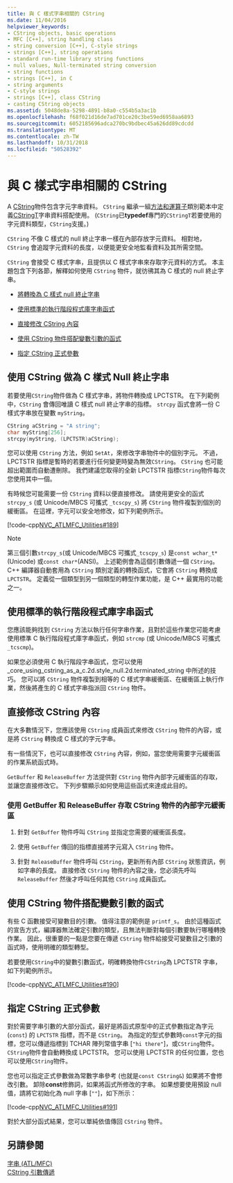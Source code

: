 ```yaml
---
title: 與 C 樣式字串相關的 CString
ms.date: 11/04/2016
helpviewer_keywords:
- CString objects, basic operations
- MFC [C++], string handling class
- string conversion [C++], C-style strings
- strings [C++], string operations
- standard run-time library string functions
- null values, Null-terminated string conversion
- string functions
- strings [C++], in C
- string arguments
- C-style strings
- strings [C++], class CString
- casting CString objects
ms.assetid: 5048de8a-5298-4891-b8a0-c554b5a3ac1b
ms.openlocfilehash: f68f021d16de7ad701ce20c3be59ed6958aa6893
ms.sourcegitcommit: 6052185696adca270bc9bdbec45a626dd89cdcdd
ms.translationtype: MT
ms.contentlocale: zh-TW
ms.lasthandoff: 10/31/2018
ms.locfileid: "50528392"
---
```

# <a name="cstring-operations-relating-to-c-style-strings"></a>與 C 樣式字串相關的 CString

A [CString](../atl-mfc-shared/using-cstring.md)物件包含字元字串資料。 `CString` 繼承一組[方法和運算子](../atl-mfc-shared/reference/cstringt-class.md)類別範本中定義[CStringT](../atl-mfc-shared/reference/cstringt-class.md)字串資料搭配使用。 (`CString`已**typedef**專門的`CStringT`若要使用的字元資料類型，`CString`支援。)

`CString` 不像 C 樣式的 null 終止字串一樣在內部存放字元資料。 相對地，`CString` 會追蹤字元資料的長度，以便能更安全地監看資料及其所需空間。

`CString` 會接受 C 樣式字串，且提供以 C 樣式字串來存取字元資料的方式。 本主題包含下列各節，解釋如何使用 `CString` 物件，就彷彿其為 C 樣式的 null 終止字串。

- [將轉換為 C 樣式 null 終止字串](#_core_using_cstring_as_a_c.2d.style_null.2d.terminated_string)

- [使用標準的執行階段程式庫字串函式](#_core_working_with_standard_run.2d.time_library_string_functions)

- [直接修改 CString 內容](#_core_modifying_cstring_contents_directly)

- [使用 CString 物件搭配變數引數的函式](#_core_using_cstring_objects_with_variable_argument_functions)

- [指定 CString 正式參數](#_core_specifying_cstring_formal_parameters)

##  <a name="_core_using_cstring_as_a_c.2d.style_null.2d.terminated_string"></a> 使用 CString 做為 C 樣式 Null 終止字串

若要使用`CString`物件做為 C 樣式字串，將物件轉換成 LPCTSTR。 在下列範例中，`CString` 會傳回唯讀 C 樣式 null 終止字串的指標。 `strcpy` 函式會將一份 C 樣式字串放在變數 `myString`。

```cpp
CString aCString = "A string";
char myString[256];
strcpy(myString, (LPCTSTR)aCString);
```

您可以使用 `CString` 方法，例如 `SetAt`，來修改字串物件中的個別字元。 不過，LPCTSTR 指標是暫時的若要進行任何變更時變為無效`CString`。 `CString` 也可能超出範圍而自動遭刪除。 我們建議您取得的全新 LPCTSTR 指標`CString`物件每次您使用其中一個。

有時候您可能需要一份 `CString` 資料以便直接修改。 請使用更安全的函式 `strcpy_s` (或 Unicode/MBCS 可攜式 `_tcscpy_s`) 將 `CString` 物件複製到個別的緩衝區。 在這裡，字元可以安全地修改，如下列範例所示。

[!code-cpp[NVC_ATLMFC_Utilities#189](../atl-mfc-shared/codesnippet/cpp/cstring-operations-relating-to-c-style-strings_1.cpp)]

> [!NOTE]
> 第三個引數`strcpy_s`(或 Unicode/MBCS 可攜式`_tcscpy_s`) 是`const wchar_t*`(Unicode) 或`const char*`(ANSI)。 上述範例會為這個引數傳遞一個 `CString`。 C++ 編譯器自動套用為 `CString` 類別定義的轉換函式，它會將 `CString` 轉換成 `LPCTSTR`。 定義從一個類型到另一個類型的轉型作業功能，是 C++ 最實用的功能之一。

##  <a name="_core_working_with_standard_run.2d.time_library_string_functions"></a> 使用標準的執行階段程式庫字串函式

您應該能夠找到 `CString` 方法以執行任何字串作業，且對於這些作業您可能考慮使用標準 C 執行階段程式庫字串函式，例如 `strcmp` (或 Unicode/MBCS 可攜式 `_tcscmp`)。

如果您必須使用 C 執行階段字串函式，您可以使用 _core_using_cstring_as_a_c.2d.style_null.2d.terminated_string 中所述的技巧。 您可以將 `CString` 物件複製到相等的 C 樣式字串緩衝區、在緩衝區上執行作業，然後將產生的 C 樣式字串指派回 `CString` 物件。

##  <a name="_core_modifying_cstring_contents_directly"></a> 直接修改 CString 內容

在大多數情況下，您應該使用 `CString` 成員函式來修改 `CString` 物件的內容，或是將 `CString` 轉換成 C 樣式的字元字串。

有一些情況下，也可以直接修改 `CString` 內容，例如，當您使用需要字元緩衝區的作業系統函式時。

`GetBuffer` 和 `ReleaseBuffer` 方法提供對 `CString` 物件內部字元緩衝區的存取，並讓您直接修改它。 下列步驟顯示如何使用這些函式來達成此目的。

### <a name="to-use-getbuffer-and-releasebuffer-to-access-the-internal-character-buffer-of-a-cstring-object"></a>使用 GetBuffer 和 ReleaseBuffer 存取 CString 物件的內部字元緩衝區

1. 針對 `GetBuffer` 物件呼叫 `CString` 並指定您需要的緩衝區長度。

1. 使用 `GetBuffer` 傳回的指標直接將字元寫入 `CString` 物件。

1. 針對 `ReleaseBuffer` 物件呼叫 `CString`，更新所有內部 `CString` 狀態資訊，例如字串的長度。 直接修改 `CString` 物件的內容之後，您必須先呼叫 `ReleaseBuffer` 然後才呼叫任何其他 `CString` 成員函式。

##  <a name="_core_using_cstring_objects_with_variable_argument_functions"></a> 使用 CString 物件搭配變數引數的函式

有些 C 函數接受可變數目的引數。 值得注意的範例是 `printf_s`。 由於這種函式的宣告方式，編譯器無法確定引數的類型，且無法判斷對每個引數要執行哪種轉換作業。 因此，很重要的一點是您要在傳遞 `CString` 物件給接受可變數目之引數的函式時，使用明確的類型轉型。

若要使用`CString`中的變數引數函式，明確轉換物件`CString`為 LPCTSTR 字串，如下列範例所示。

[!code-cpp[NVC_ATLMFC_Utilities#190](../atl-mfc-shared/codesnippet/cpp/cstring-operations-relating-to-c-style-strings_2.cpp)]

##  <a name="_core_specifying_cstring_formal_parameters"></a> 指定 CString 正式參數

對於需要字串引數的大部分函式，最好是將函式原型中的正式參數指定為字元 (`const`) 的 `LPCTSTR` 指標，而不是 `CString`。 為指定的型式參數時`const`字元的指標，您可以傳遞指標到 TCHAR 陣列常值字串 [`"hi there"`]，或`CString`物件。 `CString`物件會自動轉換成 LPCTSTR。 您可以使用 LPCTSTR 的任何位置，您也可以使用`CString`物件。

您也可以指定正式參數做為常數字串參考 (也就是`const CString&`) 如果將不會修改引數。 卸除**const**修飾詞，如果將函式所修改的字串。 如果想要使用預設 null 值，請將它初始化為 null 字串 [`""`]，如下所示：

[!code-cpp[NVC_ATLMFC_Utilities#191](../atl-mfc-shared/codesnippet/cpp/cstring-operations-relating-to-c-style-strings_3.cpp)]

對於大部分函式結果，您可以單純依值傳回 `CString` 物件。

## <a name="see-also"></a>另請參閱

[字串 (ATL/MFC)](../atl-mfc-shared/strings-atl-mfc.md)<br/>
[CString 引數傳遞](../atl-mfc-shared/cstring-argument-passing.md)
